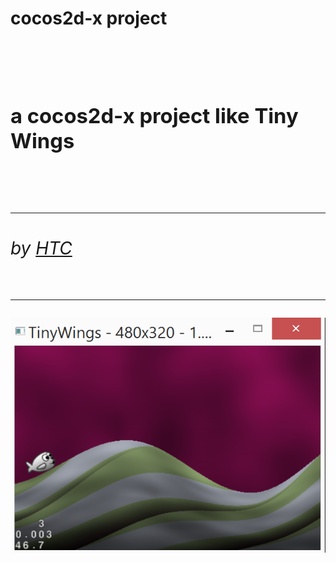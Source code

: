 <h1>cocos2d-x project<h1>
<br>
  <div><h3>a cocos2d-x project like Tiny Wings</h3> </div>
  <br> <hr>
  <div><h6>by <a href="mailto:a77sabeghi@gmail.com">HTC<a/><h6></div>
    <hr>
<img src="Screenshot.png" align="center">
